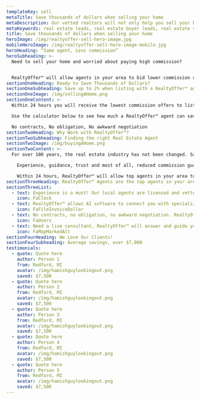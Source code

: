 ```yaml
---
templateKey: sell
metaTitle: Save thousands of dollars when selling your home
metaDescription: Our vetted realtors will not only help you sell your house, but will offer part of their commission to win your business!
metaKeywords: real estate leads, real estate buyer leads, real estate seller leads
title: Save thousands of dollars when selling your home
heroImage: /img/realtyoffer-sell-hero-image.jpg
mobileHeroImage: /img/realtyoffer-sell-hero-image-mobile.jpg
heroHeading: “Same agent, Less commission”
heroSubheading: >-
  Need to sell your home and worried about paying high commission?


  RealtyOffer™ will allow agents in your area to bid lower commission rates to win your business! Completely free.
sectionOneHeading: Ready to Save Thousands of Dollars?
sectionOneSubheading: Save up to 2% when listing with a RealtyOffer™ agent
sectionOneImage: /img/sellingAHome.png
sectionOneContent: >-
  Within 24 hours you will receive the lowest commission offers to list and sell your home. Our clients are saving up to two percent off the typical commissions agents usually charge, which in turn is saving thousands of dollars!

  Use the calculator below to see how much a RealtyOffer™ agent can save you.

  No contracts, No obligation, No awkward negotiation
sectionTwoHeading: Why Work with RealtyOffer™?
sectionTwoSubheading: Finding the right Real Estate Agent
sectionTwoImage: /img/buyingAHome.png
sectionTwoContent: >-
  For over 100 years, the real estate industry has not been changed. Same documents, same agent, and same commission structure! RealtyOffer™ is meant to empower and educate the consumer. Our licensed and vetted agents will do the right thing for you.

    Experience, guidance, trust and most of all, reduced commission guaranteed! RealtyOffer™ agents remove the stress from the experience of selling a home by providing market knowledge and expertise in the negotiation process. RealtyOffer™ will not only connect you with a top local agent, but we will also make sure you receive the best deal possible, as our agents bid to win!

    Within 24 hours, RealtyOffer™ will allow top agents in your area to simply “Bid” lower commission to win your business – this means more money in your pocket at the closing.
sectionThreeHeading: RealtyOffer™ Agents are the top agents in your area
sectionThreeList:
  - text: Experience is a must! Our local agents are licensed and vetted. All agents must have closed at least 12 transactions in the past year and have a license in good standing with the state and realtor associations.
    icon: FaClock
  - text: RealtyOffer™ allows AI software to connect you with specialized agents in your area, that have the most experience with selling or buying a home.
    icon: FaFileInvoiceDollar
  - text: No contracts, no obligation, no awkward negotiation. RealtyOffer™ empowers and educates the consumer – if you are not happy with your agent, simply cancel and start over. Completely free!
    icon: FaUsers
  - text: Need a live consultant, RealtyOffer™ will answer and guide you with any questions you have. Our founders have over 25 years of experience in the Real Estate industry.
    icon: FaMapMarkedAlt
sectionFourHeading: We Love Our Clients!
sectionFourSubheading: Average savings, over $7,000
testimonials:
  - quote: Quote here
    author: Person 1
    from: Redford, MI
    avatar: /img/hamishguylookingout.png
    saved: $7,500
  - quote: Quote here
    author: Person 2
    from: Redford, MI
    avatar: /img/hamishguylookingout.png
    saved: $7,500
  - quote: Quote here
    author: Person 3
    from: Redford, MI
    avatar: /img/hamishguylookingout.png
    saved: $7,500
  - quote: Quote here
    author: Person 4
    from: Redford, MI
    avatar: /img/hamishguylookingout.png
    saved: $7,500
  - quote: Quote here
    author: Person 5
    from: Redford, MI
    avatar: /img/hamishguylookingout.png
    saved: $7,500
---
```

